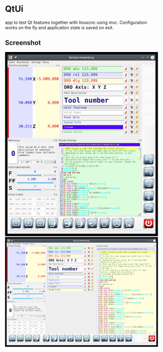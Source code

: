 # QtUi

app to test Qt features together with linuxcnc using mvc.
Configuration works on the fly and application state is saved on exit.

## Screenshot
[![vertical](sample/QtUi_vertical_01s.jpg)](sample/QtUi_vertical_01.jpg)
[![horizontal](sample/QtUi_horizontal_01s.jpg)](sample/QtUi_horizontal_01.jpg)

